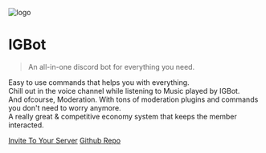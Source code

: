 ![logo](https://cdn.jsdelivr.net/npm/docsify-darklight-theme@latest/icons/docsify-darklight-theme-logo.png)

# IGBot

> An all-in-one discord bot for everything you need.

Easy to use commands that helps you with everything. </br>
Chill out in the voice channel while listening to Music played by IGBot. </br>
And ofcourse, Moderation. With tons of moderation plugins and commands you don't need to worry anymore. </br>
A really great & competitive economy system that keeps the member interacted. </br>
 

[Invite To Your Server](https://discord.com/oauth2/authorize?client_id=695343098485669918&scope=bot&permissions=8)
[Github Repo](https://www.github.com/IGRohan/IGBot)
